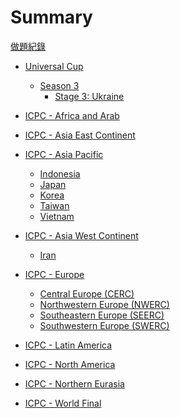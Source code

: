 # Summary

[做題紀錄](./log.md)

- [Universal Cup]()
    - [Season 3]()
        - [Stage 3: Ukraine](./ucup/03_03-ukraine.md)

- [ICPC - Africa and Arab]()
- [ICPC - Asia East Continent]()
- [ICPC - Asia Pacific]()
    - [Indonesia]()
    - [Japan]()
    - [Korea]()
    - [Taiwan]()
    - [Vietnam]()
- [ICPC - Asia West Continent]()
    - [Iran]()
- [ICPC - Europe]()
    - [Central Europe (CERC)]()
    - [Northwestern Europe (NWERC)]()
    - [Southeastern Europe (SEERC)]()
    - [Southwestern Europe (SWERC)]()
- [ICPC - Latin America]()
- [ICPC - North America]()
- [ICPC - Northern Eurasia]()
- [ICPC - World Final]()
